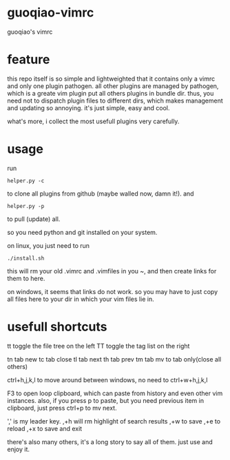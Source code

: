 guoqiao-vimrc
=============

guoqiao's vimrc

feature
=======
this repo itself is so simple and lightweighted that it contains only a vimrc and only one plugin pathogen.
all other plugins are managed by pathogen, which is a greate vim plugin put all others plugins in bundle dir.
thus, you need not to dispatch plugin files to different dirs, which makes management and updating so annoying.
it's just simple, easy and cool.

what's more, i collect the most usefull plugins very carefully.

usage
=====
run

    helper.py -c

to clone all plugins from github (maybe walled now, damn it!). and

    helper.py -p

to pull (update) all.

so you need python and git installed on your system.

on linux, you just need to run

    ./install.sh

this will rm your old .vimrc and .vimfiles in you ~, and then create links for them to here.

on windows, it seems that links do not work.
so you may have to just copy all files here to your dir in which your vim files lie in.


usefull shortcuts
=================
tt toggle the file tree on the left
TT toggle the tag list on the right

tn tab new
tc tab close
tl tab next
th tab prev
tm tab mv
to tab only(close all others)

ctrl+h,j,k,l to move around between windows, no need to ctrl+w+h,j,k,l

F3 to open loop clipboard, which can paste from history and even other vim instances.
also, if you press p to paste, but you need previous item in clipboard, just press ctrl+p to mv next.

',' is my leader key.
,+h will rm highlight of search results
,+w to save
,+e to reload
,+x to save and exit

there's also many others, it's a long story to say all of them.
just use and enjoy it.

